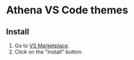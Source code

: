 # Athena VS Code themes

## Install

1. Go to [VS Marketplace](https://marketplace.visualstudio.com/items?itemName=ismielabir.PallasAthena).
2. Click on the "Install" button.